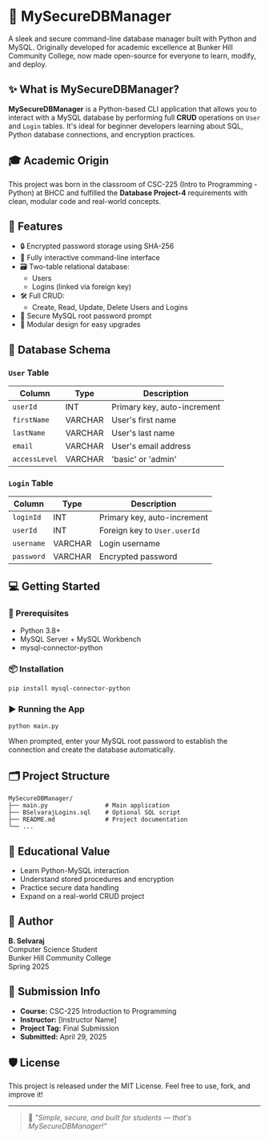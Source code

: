 # 🔐 MySecureDBManager

A sleek and secure command-line database manager built with Python and MySQL. Originally developed for academic excellence at Bunker Hill Community College, now made open-source for everyone to learn, modify, and deploy.

## ✨ What is MySecureDBManager?

**MySecureDBManager** is a Python-based CLI application that allows you to interact with a MySQL database by performing full **CRUD** operations on `User` and `Login` tables. It's ideal for beginner developers learning about SQL, Python database connections, and encryption practices.

## 🎓 Academic Origin

This project was born in the classroom of CSC-225 (Intro to Programming - Python) at BHCC and fulfilled the **Database Project-4** requirements with clean, modular code and real-world concepts.

## 🚀 Features

- 🔒 Encrypted password storage using SHA-256
- 🧠 Fully interactive command-line interface
- 🗃️ Two-table relational database:
  - Users
  - Logins (linked via foreign key)
- 🛠️ Full CRUD:
  - Create, Read, Update, Delete Users and Logins
- 🔑 Secure MySQL root password prompt
- 🧩 Modular design for easy upgrades

## 📐 Database Schema

### `User` Table

| Column       | Type     | Description                  |
|--------------|----------|------------------------------|
| `userId`     | INT      | Primary key, auto-increment  |
| `firstName`  | VARCHAR  | User's first name            |
| `lastName`   | VARCHAR  | User's last name             |
| `email`      | VARCHAR  | User's email address         |
| `accessLevel`| VARCHAR  | 'basic' or 'admin'           |

### `Login` Table

| Column       | Type     | Description                           |
|--------------|----------|---------------------------------------|
| `loginId`    | INT      | Primary key, auto-increment           |
| `userId`     | INT      | Foreign key to `User.userId`          |
| `username`   | VARCHAR  | Login username                        |
| `password`   | VARCHAR  | Encrypted password                    |

## 💻 Getting Started

### 🧰 Prerequisites

- Python 3.8+
- MySQL Server + MySQL Workbench
- mysql-connector-python

### 📦 Installation

```bash
pip install mysql-connector-python
```

### ▶️ Running the App

```bash
python main.py
```

When prompted, enter your MySQL root password to establish the connection and create the database automatically.

## 🗂️ Project Structure

```
MySecureDBManager/
├── main.py                # Main application
├── BSelvarajLogins.sql    # Optional SQL script
├── README.md              # Project documentation
└── ...
```

## 🧠 Educational Value

- Learn Python-MySQL interaction
- Understand stored procedures and encryption
- Practice secure data handling
- Expand on a real-world CRUD project

## 👤 Author

**B. Selvaraj**  
Computer Science Student  
Bunker Hill Community College  
Spring 2025

## 📅 Submission Info

- **Course:** CSC-225 Introduction to Programming
- **Instructor:** [Instructor Name]
- **Project Tag:** Final Submission
- **Submitted:** April 29, 2025

## 🛡 License

This project is released under the MIT License. Feel free to use, fork, and improve it!

---
> 💬 _"Simple, secure, and built for students — that's MySecureDBManager!"_
